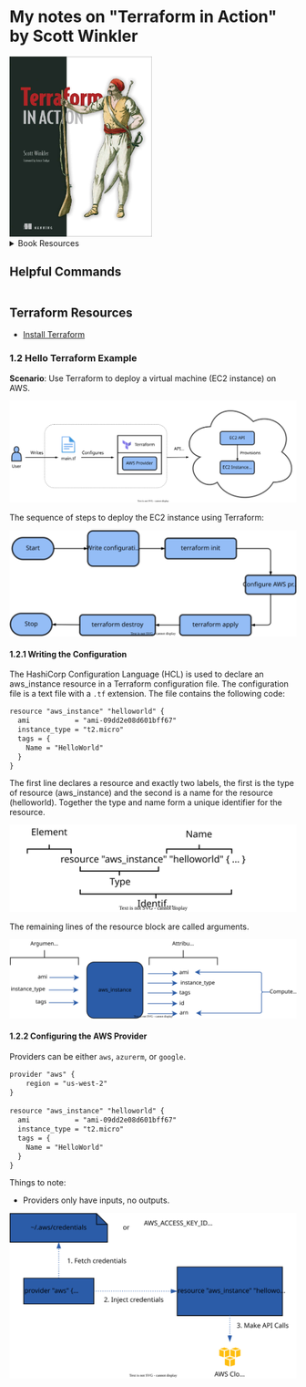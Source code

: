 # My notes on "Terraform in Action" by Scott Winkler

<img src='images/20250413144136.png' width='250'/>

<details>
<summary>Book Resources</summary>

- [Book Code](https://github.com/terraform-in-action/manning-code)

</details>

## Helpful Commands

```cmd


```

## Terraform Resources
- [Install Terraform](https://developer.hashicorp.com/terraform/tutorials/aws-get-started/install-cli)

### 1.2 Hello Terraform Example

**Scenario**: Use Terraform to deploy a virtual machine (EC2 instance) on AWS.

<img src="./images/20250421-ch01-terraform-hello-overview.svg" width="700"/>

The sequence of steps to deploy the EC2 instance using Terraform:

<img src="./images/20250421-ch01-terraform-hello-sequence.svg" alt="Sequence diagram showing the steps to deploy an EC2 instance using Terraform" width="600"/>

#### 1.2.1 Writing the Configuration

The HashiCorp Configuration Language (HCL)  is used to declare an aws_instance resource in a Terraform configuration file. The configuration file is a text file with a `.tf` extension. The file contains the following code:
```hcl
resource "aws_instance" "helloworld" {
  ami           = "ami-09dd2e08d601bff67"
  instance_type = "t2.micro"
  tags = {
    Name = "HelloWorld"
  }
}
```
The first line declares a resource and exactly two labels, the first is the type of resource (aws_instance) and the second is a name for the resource (helloworld). Together the type and name form a unique identifier for the resource.

![Syntax of a resource block](./images/2025042702-ResourceSyntax.svg)

The remaining lines of the resource block are called arguments.

![Sample inputs and outputs](./images/2025042701-InputsOutputs.svg)

#### 1.2.2 Configuring the AWS Provider

Providers can be either `aws`, `azurerm`, or `google`. 

```hcl
provider "aws" {
    region = "us-west-2"
}

resource "aws_instance" "helloworld" {
  ami           = "ami-09dd2e08d601bff67"
  instance_type = "t2.micro"
  tags = {
    Name = "HelloWorld"
  }
}
```
Things to note:
- Providers only have inputs, no outputs.

![Provider Operation](./images/20250427-ProviderOperation.svg)
